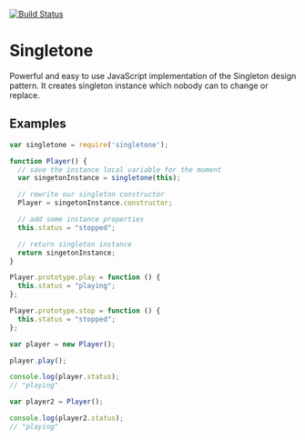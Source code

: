 [![Build Status](https://travis-ci.org/lancedikson/singletone.svg?branch=master)](https://travis-ci.org/lancedikson/singletone)

# Singletone

Powerful and easy to use JavaScript implementation of the Singleton design pattern.
It creates singleton instance which nobody can to change or replace.

## Examples

```javascript
var singletone = require('singletone');

function Player() {
  // save the instance local variable for the moment
  var singetonInstance = singletone(this);

  // rewrite our singleton constructor
  Player = singetonInstance.constructor;

  // add some instance properties
  this.status = "stopped";

  // return singleton instance
  return singetonInstance;
}

Player.prototype.play = function () {
  this.status = "playing";
};

Player.prototype.stop = function () {
  this.status = "stopped";
};

var player = new Player();

player.play();

console.log(player.status);
// "playing"

var player2 = Player();

console.log(player2.status);
// "playing"
```
